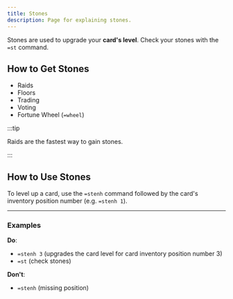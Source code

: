 ```yaml
---
title: Stones
description: Page for explaining stones.
---
```


Stones are used to upgrade your **card's level**. Check your stones with the `=st` command.

## How to Get Stones

- Raids
- Floors
- Trading
- Voting
- Fortune Wheel (`=wheel`)

:::tip

Raids are the fastest way to gain stones.

:::

## How to Use Stones

To level up a card, use the `=stenh` command followed by the card's inventory position number (e.g. `=stenh 1`).

---

### Examples

**Do**:

- `=stenh 3` (upgrades the card level for card inventory position number 3)
- `=st` (check stones)

**Don't**:

- `=stenh` (missing position)
